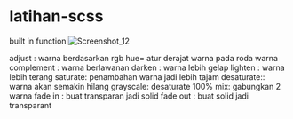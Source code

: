 # latihan-scss
built in function
![Screenshot_12](https://user-images.githubusercontent.com/60641937/119026159-0d73e500-b9cf-11eb-8af4-da27504519af.png)

adjust : warna berdasarkan rgb
hue= atur derajat warna pada roda warna
complement : warna berlawanan
darken : warna lebih gelap
lighten : warna lebih terang
saturate: penambahan warna jadi lebih tajam
desaturate:: warna akan semakin hilang
grayscale: desaturate 100%
mix: gabungkan 2 warna
fade in : buat transparan jadi solid
fade out : buat solid jadi transparant
